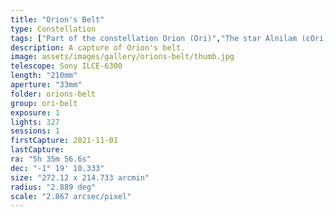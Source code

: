 ```yaml
---
title: "Orion's Belt"
type: Constellation
tags: ["Part of the constellation Orion (Ori)","The star Alnilam (εOri)","The star Alnitak (ζOri)","The star Mintaka (δOri)","IC434","NGC2024","The star σOri","IC431","IC432","NGC2023","The star 31Ori","IC423","IC426","Flame Nebula","Orion B"]
description: A capture of Orion's belt.
image: assets/images/gallery/orions-belt/thumb.jpg
telescope: Sony ILCE-6300
length: "210mm"
aperture: "33mm"
folder: orions-belt
group: ori-belt
exposure: 1
lights: 327
sessions: 1
firstCapture: 2021-11-01 
lastCapture:
ra: "5h 35m 56.6s"
dec: "-1° 19' 10.333"
size: "272.12 x 214.733 arcmin"
radius: "2.889 deg"
scale: "2.867 arcsec/pixel"
---
```

